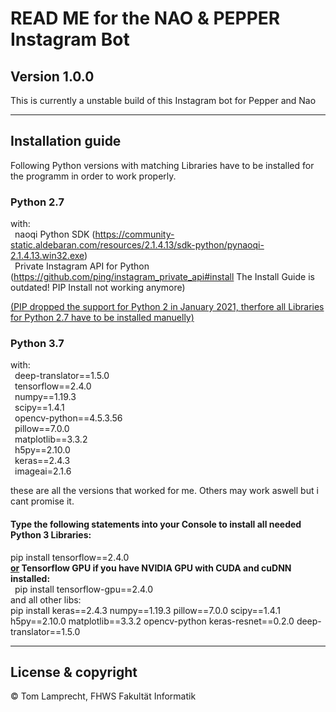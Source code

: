 # READ ME for the NAO & PEPPER Instagram Bot

**Version 1.0.0**
---

This is currently a unstable build of this Instagram bot for Pepper and Nao

---

## Installation guide

Following Python versions with matching Libraries have to be installed for the programm in order to work properly.

### Python 2.7
with:\
    &ensp;naoqi Python SDK (https://community-static.aldebaran.com/resources/2.1.4.13/sdk-python/pynaoqi-2.1.4.13.win32.exe)\
    &ensp;Private Instagram API for Python (https://github.com/ping/instagram_private_api#install The Install Guide is outdated! PIP Install not working anymore)

<u>(PIP dropped the support for Python 2 in January 2021, therfore all Libraries for Python 2.7 have to be installed manuelly)</u>

### Python 3.7
with:\
    &ensp;deep-translator==1.5.0\
    &ensp;tensorflow==2.4.0\
    &ensp;numpy==1.19.3\
    &ensp;scipy==1.4.1\
    &ensp;opencv-python==4.5.3.56\
    &ensp;pillow==7.0.0\
    &ensp;matplotlib==3.3.2\
    &ensp;h5py==2.10.0\
    &ensp;keras==2.4.3\
    &ensp;imageai=2.1.6

these are all the versions that worked for me. Others may work aswell but i cant promise it.

#### Type the following statements into your Console to install all needed Python 3 Libraries:

pip install tensorflow==2.4.0\
**<u>or</u> Tensorflow GPU if you have NVIDIA GPU with CUDA and cuDNN installed:**\
    &ensp;pip install tensorflow-gpu==2.4.0\
and all other libs:\
pip install keras==2.4.3 numpy==1.19.3 pillow==7.0.0 scipy==1.4.1 h5py==2.10.0 matplotlib==3.3.2 opencv-python keras-resnet==0.2.0 deep-translator==1.5.0

---

## License & copyright

© Tom Lamprecht, FHWS Fakultät Informatik
